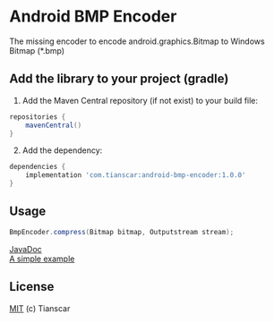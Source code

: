 # Android BMP Encoder
The missing encoder to encode android.graphics.Bitmap to Windows Bitmap (*.bmp)

## Add the library to your project (gradle)
1. Add the Maven Central repository (if not exist) to your build file:
```groovy
repositories {
    mavenCentral()
}
```

2. Add the dependency:
```groovy
dependencies {
    implementation 'com.tianscar:android-bmp-encoder:1.0.0'
}
```

## Usage
```java
BmpEncoder.compress(Bitmap bitmap, Outputstream stream);
```
[JavaDoc](https://docs.tianscar.com/android-bmp-encoder)  
[A simple example](library/src/androidTest/java/com/tianscar/bmpencoder/EncodeBmpInstrumentedTest.java)

## License
[MIT](/LICENSE) (c) Tianscar
